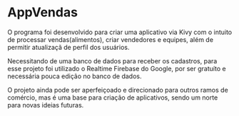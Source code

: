 # AppVendas
 O programa foi desenvolvido para criar uma aplicativo via Kivy com o intuito de processar vendas(alimentos), criar vendedores e equipes, além de permitir atualizaçã de perfil dos usuários.

 Necessitando de uma banco de dados para receber os cadastros, para esse projeto foi utilizado o Realtime Firebase do Google, por ser gratuíto e necessária pouca edição no banco de dados.

 O projeto ainda pode ser aperfeiçoado e direcionado para outros ramos de comércio, mas é uma base para criação de aplicativos, sendo um norte para novas ideias futuras.
	
